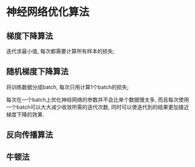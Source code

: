 # 神经网络优化算法

## 梯度下降算法

迭代求最小值, 每次都需要计算所有样本的损失;



## 随机梯度下降算法

将训练数据分成batch, 每次只用计算1个batch的损失; 

每次在一个batch上优化神经网络的参数并不会比单个数据慢太多,  而且每次使用一个batch可以大大减少收敛所需的迭代次数, 同时可以使迭代到的结果更加接近梯度下降的效果.



## 反向传播算法





## 牛顿法